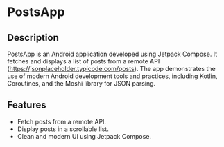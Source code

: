 # PostsApp
## Description
PostsApp is an Android application developed using Jetpack Compose. It fetches and displays a list of posts from a remote API (https://jsonplaceholder.typicode.com/posts). The app demonstrates the use of modern Android development tools and practices, including Kotlin, Coroutines, and the Moshi library for JSON parsing.

## Features
- Fetch posts from a remote API.
- Display posts in a scrollable list.
- Clean and modern UI using Jetpack Compose.
